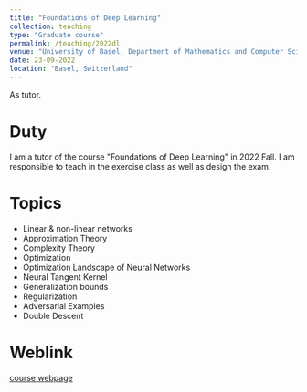 ```yaml
---
title: "Foundations of Deep Learning"
collection: teaching
type: "Graduate course"
permalink: /teaching/2022dl
venue: "University of Basel, Department of Mathematics and Computer Science"
date: 23-09-2022
location: "Basel, Switzerland"
---
```


As tutor.

Duty
=====
I am a tutor of the course "Foundations of Deep Learning" in 2022 Fall. I am responsible to teach in the exercise class as well as design the exam.

Topics
======
* Linear & non-linear networks
* Approximation Theory
* Complexity Theory
* Optimization
* Optimization Landscape of Neural Networks
* Neural Tangent Kernel
* Generalization bounds
* Regularization
* Adversarial Examples
* Double Descent

Weblink
======
[course webpage](https://vorlesungsverzeichnis.unibas.ch/en/semester-planning?id=271336)
